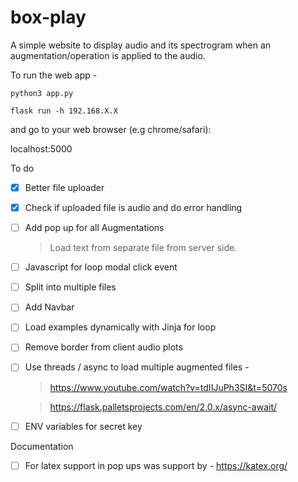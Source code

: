 # box-play
A simple website to display audio and its spectrogram when an augmentation/operation is applied to the audio.  

To run the web app -

```
python3 app.py

flask run -h 192.168.X.X
```


and go to your web browser (e.g chrome/safari): <dl> <link> localhost:5000 </link> </dl>

To do 

- [x] Better file uploader  
- [x] Check if uploaded file is audio and do error handling
- [ ] Add pop up for all Augmentations 
    > Load text from separate file from server side.
    
- [ ] Javascript for loop modal click event
- [ ] Split into multiple files
- [ ] Add Navbar
- [ ] Load examples dynamically with Jinja for loop
- [ ] Remove border from client audio plots
- [ ] Use threads / async to load multiple augmented files - 
    >  https://www.youtube.com/watch?v=tdIIJuPh3SI&t=5070s
    
    >  https://flask.palletsprojects.com/en/2.0.x/async-await/
- [ ] ENV variables for secret key

Documentation

- [ ] For latex support in pop ups was support by - https://katex.org/

